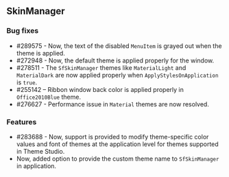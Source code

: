 ## SkinManager

### Bug fixes

* \#289575 - Now, the text of the disabled `MenuItem` is grayed out when the theme is applied.
* \#272948 - Now, the default theme is applied properly for the window.
* \#278511 - The `SfSkinManager` themes like `MaterialLight` and `MaterialDark` are now applied properly when `ApplyStylesOnApplication` is `true`.
* \#255142 – Ribbon window back color is applied properly in `Office2010Blue` theme. 
* \#276627 - Performance issue in `Material` themes are now resolved.

### Features

* \#283688 - Now, support is provided to modify theme-specific color values and font of themes at the application level for themes supported in Theme Studio.
* Now, added option to provide the custom theme name to `SfSkinManager` in application.




